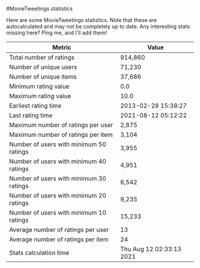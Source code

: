#MovieTweetings statistics

Here are some MovieTweetings statistics. Note that these are autocalculated and may not be completely up to date. Any interesting stats missing here? Ping me, and I'll add them!

Metric | Value
--- | ---
Total number of ratings                 | 914,860
Number of unique users                  | 71,230
Number of unique items                  | 37,686
Minimum rating value                    | 0.0
Maximum rating value                    | 10.0
Earliest rating time                    | 2013-02-28 15:38:27
Last rating time                        | 2021-08-12 05:12:22
Maximum number of ratings per user      | 2,875
Maximum number of ratings per item      | 3,104
Number of users with minimum 50 ratings | 3,955
Number of users with minimum 40 ratings | 4,951
Number of users with minimum 30 ratings | 6,542
Number of users with minimum 20 ratings | 9,235
Number of users with minimum 10 ratings | 15,233
Average number of ratings per user      | 13
Average number of ratings per item      | 24
Stats calculation time                  | Thu Aug 12 02:33:13 2021


